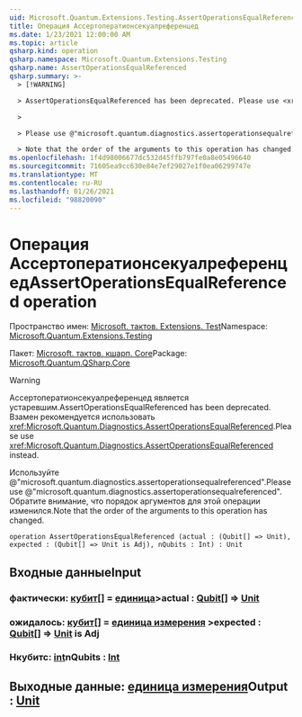 ```yaml
---
uid: Microsoft.Quantum.Extensions.Testing.AssertOperationsEqualReferenced
title: Операция Ассертоператионсекуалреференцед
ms.date: 1/23/2021 12:00:00 AM
ms.topic: article
qsharp.kind: operation
qsharp.namespace: Microsoft.Quantum.Extensions.Testing
qsharp.name: AssertOperationsEqualReferenced
qsharp.summary: >-
  > [!WARNING]

  > AssertOperationsEqualReferenced has been deprecated. Please use <xref:Microsoft.Quantum.Diagnostics.AssertOperationsEqualReferenced> instead.

  >

  > Please use @"microsoft.quantum.diagnostics.assertoperationsequalreferenced".

  > Note that the order of the arguments to this operation has changed.
ms.openlocfilehash: 1f4d98006677dc532d45ffb797fe0a8e05496640
ms.sourcegitcommit: 71605ea9cc630e84e7ef29027e1f0ea06299747e
ms.translationtype: MT
ms.contentlocale: ru-RU
ms.lasthandoff: 01/26/2021
ms.locfileid: "98820090"
---
```

# <a name="assertoperationsequalreferenced-operation"></a><span data-ttu-id="e5878-102">Операция Ассертоператионсекуалреференцед</span><span class="sxs-lookup"><span data-stu-id="e5878-102">AssertOperationsEqualReferenced operation</span></span>

<span data-ttu-id="e5878-103">Пространство имен: [Microsoft. тактов. Extensions. Test](xref:Microsoft.Quantum.Extensions.Testing)</span><span class="sxs-lookup"><span data-stu-id="e5878-103">Namespace: [Microsoft.Quantum.Extensions.Testing](xref:Microsoft.Quantum.Extensions.Testing)</span></span>

<span data-ttu-id="e5878-104">Пакет: [Microsoft. тактов. кшарп. Core](https://nuget.org/packages/Microsoft.Quantum.QSharp.Core)</span><span class="sxs-lookup"><span data-stu-id="e5878-104">Package: [Microsoft.Quantum.QSharp.Core](https://nuget.org/packages/Microsoft.Quantum.QSharp.Core)</span></span>


> [!WARNING]
> <span data-ttu-id="e5878-105">Ассертоператионсекуалреференцед является устаревшим.</span><span class="sxs-lookup"><span data-stu-id="e5878-105">AssertOperationsEqualReferenced has been deprecated.</span></span> <span data-ttu-id="e5878-106">Взамен рекомендуется использовать <xref:Microsoft.Quantum.Diagnostics.AssertOperationsEqualReferenced>.</span><span class="sxs-lookup"><span data-stu-id="e5878-106">Please use <xref:Microsoft.Quantum.Diagnostics.AssertOperationsEqualReferenced> instead.</span></span>
>
> <span data-ttu-id="e5878-107">Используйте @"microsoft.quantum.diagnostics.assertoperationsequalreferenced".</span><span class="sxs-lookup"><span data-stu-id="e5878-107">Please use @"microsoft.quantum.diagnostics.assertoperationsequalreferenced".</span></span>
> <span data-ttu-id="e5878-108">Обратите внимание, что порядок аргументов для этой операции изменился.</span><span class="sxs-lookup"><span data-stu-id="e5878-108">Note that the order of the arguments to this operation has changed.</span></span>



```qsharp
operation AssertOperationsEqualReferenced (actual : (Qubit[] => Unit), expected : (Qubit[] => Unit is Adj), nQubits : Int) : Unit
```


## <a name="input"></a><span data-ttu-id="e5878-109">Входные данные</span><span class="sxs-lookup"><span data-stu-id="e5878-109">Input</span></span>

### <a name="actual--qubit--unit"></a><span data-ttu-id="e5878-110">фактически: [кубит](xref:microsoft.quantum.lang-ref.qubit)[] = [единица](xref:microsoft.quantum.lang-ref.unit)></span><span class="sxs-lookup"><span data-stu-id="e5878-110">actual : [Qubit](xref:microsoft.quantum.lang-ref.qubit)[] => [Unit](xref:microsoft.quantum.lang-ref.unit)</span></span> 




### <a name="expected--qubit--unit--is-adj"></a><span data-ttu-id="e5878-111">ожидалось: [кубит](xref:microsoft.quantum.lang-ref.qubit)[] = [единица измерения](xref:microsoft.quantum.lang-ref.unit) ></span><span class="sxs-lookup"><span data-stu-id="e5878-111">expected : [Qubit](xref:microsoft.quantum.lang-ref.qubit)[] => [Unit](xref:microsoft.quantum.lang-ref.unit)  is Adj</span></span>




### <a name="nqubits--int"></a><span data-ttu-id="e5878-112">Нкубитс: [int](xref:microsoft.quantum.lang-ref.int)</span><span class="sxs-lookup"><span data-stu-id="e5878-112">nQubits : [Int](xref:microsoft.quantum.lang-ref.int)</span></span>





## <a name="output--unit"></a><span data-ttu-id="e5878-113">Выходные данные: [единица измерения](xref:microsoft.quantum.lang-ref.unit)</span><span class="sxs-lookup"><span data-stu-id="e5878-113">Output : [Unit](xref:microsoft.quantum.lang-ref.unit)</span></span>

